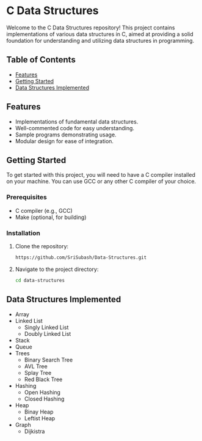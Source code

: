 # C Data Structures

Welcome to the C Data Structures repository! This project contains implementations of various data structures in C, aimed at providing a solid foundation for understanding and utilizing data structures in programming.

## Table of Contents

- [Features](#features)
- [Getting Started](#getting-started)
- [Data Structures Implemented](#data-structures-implemented)

## Features

- Implementations of fundamental data structures.
- Well-commented code for easy understanding.
- Sample programs demonstrating usage.
- Modular design for ease of integration.

## Getting Started

To get started with this project, you will need to have a C compiler installed on your machine. You can use GCC or any other C compiler of your choice.

### Prerequisites

- C compiler (e.g., GCC)
- Make (optional, for building)

### Installation

1. Clone the repository:
   ```bash
   https://github.com/SriSubash/Data-Structures.git

2. Navigate to the project directory:
   ```bash
   cd data-structures

## Data Structures Implemented
* Array
* Linked List
   - Singly Linked List
   - Doubly Linked List
* Stack
* Queue
* Trees
   - Binary Search Tree
   - AVL Tree
   - Splay Tree
   - Red Black Tree 
* Hashing 
   - Open Hashing
   - Closed Hashing
* Heap
   - Binay Heap
   - Leftist Heap
* Graph
   - Dijkistra
